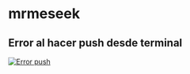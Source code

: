 # mrmeseek

## Error al hacer push desde terminal
[![Error push](https://i.gyazo.com/80d2cf07a68ab43e8a8e1fa5c87bc6b0.png)](https://gyazo.com/80d2cf07a68ab43e8a8e1fa5c87bc6b0)
